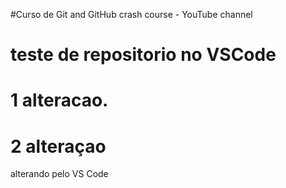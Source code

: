 #Curso de Git and GitHub crash course - YouTube channel

# teste de repositorio no VSCode

# 1 alteracao.

# 2 alteraçao
alterando pelo VS Code